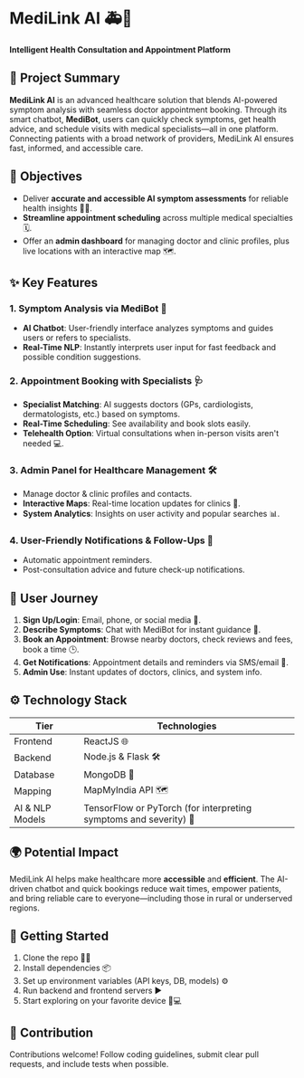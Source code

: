 # MediLink AI 🚑🤖

**Intelligent Health Consultation and Appointment Platform**

## 📝 Project Summary

**MediLink AI** is an advanced healthcare solution that blends AI-powered symptom analysis with seamless doctor appointment booking. Through its smart chatbot, **MediBot**, users can quickly check symptoms, get health advice, and schedule visits with medical specialists—all in one platform. Connecting patients with a broad network of providers, MediLink AI ensures fast, informed, and accessible care.

## 🎯 Objectives

- Deliver **accurate and accessible AI symptom assessments** for reliable health insights 🤒🤓.
- **Streamline appointment scheduling** across multiple medical specialties 🗓️.
- Offer an **admin dashboard** for managing doctor and clinic profiles, plus live locations with an interactive map 🗺️.

## ✨ Key Features

### 1. Symptom Analysis via MediBot 🤖
- **AI Chatbot**: User-friendly interface analyzes symptoms and guides users or refers to specialists.
- **Real-Time NLP**: Instantly interprets user input for fast feedback and possible condition suggestions.

### 2. Appointment Booking with Specialists 🩺
- **Specialist Matching**: AI suggests doctors (GPs, cardiologists, dermatologists, etc.) based on symptoms.
- **Real-Time Scheduling**: See availability and book slots easily.
- **Telehealth Option**: Virtual consultations when in-person visits aren't needed 💻.

### 3. Admin Panel for Healthcare Management 🛠️
- Manage doctor & clinic profiles and contacts.
- **Interactive Maps**: Real-time location updates for clinics 🏥.
- **System Analytics**: Insights on user activity and popular searches 📊.

### 4. User-Friendly Notifications & Follow-Ups 🔔
- Automatic appointment reminders.
- Post-consultation advice and future check-up notifications.

## 👣 User Journey

1. **Sign Up/Login**: Email, phone, or social media 🚪.
2. **Describe Symptoms**: Chat with MediBot for instant guidance 💬.
3. **Book an Appointment**: Browse nearby doctors, check reviews and fees, book a time 🕒.
4. **Get Notifications**: Appointment details and reminders via SMS/email 📱.
5. **Admin Use**: Instant updates of doctors, clinics, and system info.

## ⚙️ Technology Stack

| Tier            | Technologies                                                                     |
|-----------------|----------------------------------------------------------------------------------|
| Frontend        | ReactJS 🌐                                                                       |
| Backend         | Node.js & Flask 🛠️                                                               |
| Database        | MongoDB 🍃                                                                       |
| Mapping         | MapMyIndia API 🗺️                                                                 |
| AI & NLP Models | TensorFlow or PyTorch (for interpreting symptoms and severity) 🧠                 |

## 🌍 Potential Impact

MediLink AI helps make healthcare more **accessible** and **efficient**. The AI-driven chatbot and quick bookings reduce wait times, empower patients, and bring reliable care to everyone—including those in rural or underserved regions.

## 🚀 Getting Started

1. Clone the repo 🧑‍💻
2. Install dependencies 📦
3. Set up environment variables (API keys, DB, models) ⚙️
4. Run backend and frontend servers ▶️
5. Start exploring on your favorite device 📱💻

## 🤝 Contribution

Contributions welcome! Follow coding guidelines, submit clear pull requests, and include tests when possible.

